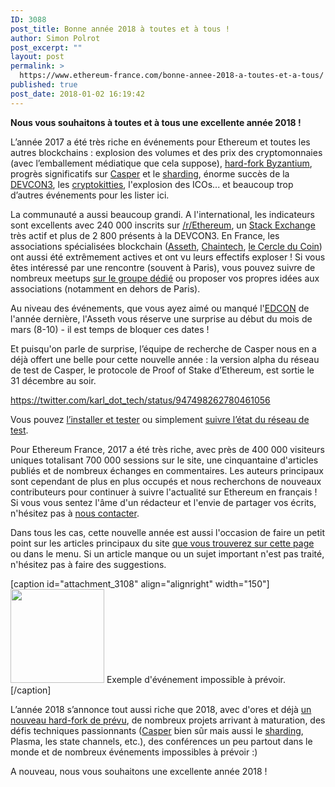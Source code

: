 ```yaml
---
ID: 3088
post_title: Bonne année 2018 à toutes et à tous !
author: Simon Polrot
post_excerpt: ""
layout: post
permalink: >
  https://www.ethereum-france.com/bonne-annee-2018-a-toutes-et-a-tous/
published: true
post_date: 2018-01-02 16:19:42
---
```

<strong>Nous vous souhaitons à toutes et à tous une excellente année 2018 ! </strong>

L’année 2017 a été très riche en événements pour Ethereum et toutes les autres blockchains : explosion des volumes et des prix des cryptomonnaies (avec l’emballement médiatique que cela suppose), <a href="https://www.ethereum-france.com/metropolis-byzance-la-mise-a-jour-du-protocole-sest-deroulee-avec-succes/">hard-fork Byzantium</a>, progrès significatifs sur <a href="https://www.ethereum-france.com/quest-ce-que-la-preuve-denjeu-proof-of-stake-faq-par-v-buterin-traduction-francaise/">Casper</a> et le <a href="https://www.ethereum-france.com/quest-ce-que-la-fragmentation-ou-sharding-faq-par-v-buterin-traduction/">sharding</a>, énorme succès de la <a href="https://www.ethereum-france.com/compte-rendu-de-la-devcon3-video/">DEVCON3</a>, les <a href="https://www.cryptokitties.co/">cryptokitties</a>, l'explosion des ICOs... et beaucoup trop d’autres événements pour les lister ici.

La communauté a aussi beaucoup grandi. A l'international, les indicateurs sont excellents avec 240 000 inscrits sur <a href="https://www.reddit.com/r/ethereum/">/r/Ethereum</a>, un <a href="https://ethereum.stackexchange.com/">Stack Exchange</a> très actif et plus de 2 800 présents à la DEVCON3. En France, les associations spécialisées blockchain (<a href="https://www.asseth.fr/">Asseth</a>, <a href="https://www.chaintech.fr/">Chaintech</a>, <a href="http://lecercleducoin.fr/">le Cercle du Coin</a>) ont aussi été extrêmement actives et ont vu leurs effectifs exploser ! Si vous êtes intéressé par une rencontre (souvent à Paris), vous pouvez suivre de nombreux meetups <a href="https://www.meetup.com/fr-FR/blockchains/">sur le groupe dédié</a> ou proposer vos propres idées aux associations (notamment en dehors de Paris).

Au niveau des événements, que vous ayez aimé ou manqué l'<a href="https://www.ethereum-france.com/retour-sur-ledcon-premiere-conference-europeenne-sur-ethereum-17-18-fevrier-2017/">EDCON</a> de l'année dernière, l'Asseth vous réserve une surprise au début du mois de mars (8-10) - il est temps de bloquer ces dates !

Et puisqu'on parle de surprise, l’équipe de recherche de Casper nous en a déjà offert une belle pour cette nouvelle année : la version alpha du réseau de test de Casper, le protocole de Proof of Stake d’Ethereum, est sortie le 31 décembre au soir.

https://twitter.com/karl_dot_tech/status/947498262780461056

Vous pouvez <a href="https://hackmd.io/s/Hk6UiFU7z">l’installer et tester</a> ou simplement <a href="http://34.203.42.208:3000">suivre l’état du réseau de test</a>.

Pour Ethereum France, 2017 a été très riche, avec près de 400 000 visiteurs uniques totalisant 700 000 sessions sur le site, une cinquantaine d'articles publiés et de nombreux échanges en commentaires. Les auteurs principaux sont cependant de plus en plus occupés et nous recherchons de nouveaux contributeurs pour continuer à suivre l'actualité sur Ethereum en français ! Si vous vous sentez l'âme d'un rédacteur et l'envie de partager vos écrits, n'hésitez pas à <a href="https://www.ethereum-france.com/contact/">nous contacter</a>.

Dans tous les cas, cette nouvelle année est aussi l'occasion de faire un petit point sur les articles principaux du site <a href="https://www.ethereum-france.com/tout-savoir-sur-ethereum/">que vous trouverez sur cette page</a> ou dans le menu. Si un article manque ou un sujet important n'est pas traité, n'hésitez pas à faire des suggestions.

[caption id="attachment_3108" align="alignright" width="150"]<a href="https://www.ethereum-france.com/?attachment_id=3108" rel="attachment wp-att-3108"><img class="wp-image-3108 size-thumbnail" src="https://www.ethereum-france.com/wp-content/uploads/2018/01/DQmT9BCrxw2DDjiVVV9PzgN9STPjXysEHrFa4Ethc9SYcCn_1680x8400-150x150.png" alt="" width="150" height="150" /></a> Exemple d'événement impossible à prévoir.[/caption]

L’année 2018 s’annonce tout aussi riche que 2018, avec d'ores et déjà <a href="https://www.ethereum-france.com/une-fork-nommee-byzance-puis-constantinople-et-enfin-metropolis/">un nouveau hard-fork de prévu</a>, de nombreux projets arrivant à maturation, des défis techniques passionnants (<a href="https://www.ethereum-france.com/quest-ce-que-la-preuve-denjeu-proof-of-stake-faq-par-v-buterin-traduction-francaise/">Casper</a> bien sûr mais aussi le <a href="https://www.ethereum-france.com/quest-ce-que-la-fragmentation-ou-sharding-faq-par-v-buterin-traduction/">sharding</a>, Plasma, les state channels, etc.), des conférences un peu partout dans le monde et de nombreux événements impossibles à prévoir :)

A nouveau, nous vous souhaitons une excellente année 2018 !